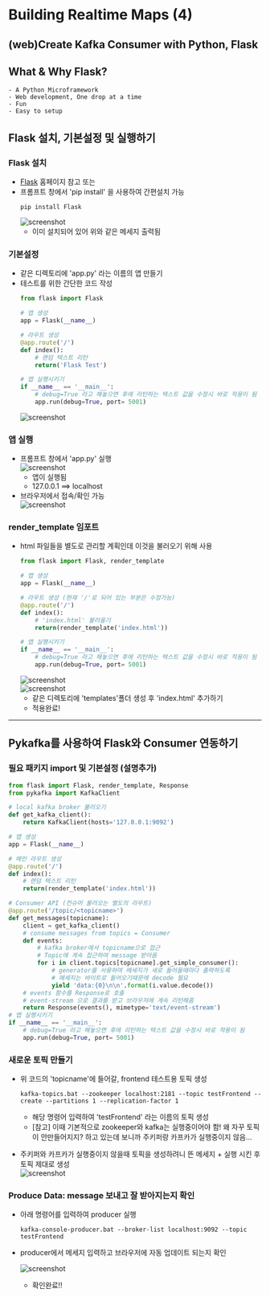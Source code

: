# Building Realtime Maps (4)

## (web)Create Kafka Consumer with Python, Flask

## What & Why Flask?
```
- A Python Microframework
- Web development, One drop at a time
- Fun
- Easy to setup
```

## Flask 설치, 기본설정 및 실행하기
### Flask 설치
- [Flask](https://flask.palletsprojects.com/en/1.1.x/installation/#python-version) 홈페이지 참고 또는
- 프롬프트 창에서 'pip install' 을 사용하여 간편설치 가능   
    ```linux
    pip install Flask
    ```
    ![screenshot](./RM_img/screenshot66.png)
    - 이미 설치되어 있어 위와 같은 메세지 출력됨

### 기본설정
- 같은 디렉토리에 'app.py' 라는 이름의 앱 만들기
- 테스트를 위한 간단한 코드 작성
    ```python
    from flask import Flask

    # 앱 생성
    app = Flask(__name__)

    # 라우트 생성
    @app.route('/')
    def index():
        # 랜덤 텍스트 리턴
        return('Flask Test')

    # 앱 실행시키기
    if __name__ == '__main__':
        # debug=True 라고 해놓으면 후에 리턴하는 텍스트 값을 수정시 바로 적용이 됨
        app.run(debug=True, port= 5001)
    ```
    ![screenshot](./RM_img/screenshot67.png)

### 앱 실행
- 프롬프트 창에서 'app.py' 실행   
    ![screenshot](./RM_img/screenshot68.png)
    - 앱이 실행됨
    - 127.0.0.1 ==> localhost   
- 브라우저에서 접속/확인 가능   
![screenshot](./RM_img/screenshot69.png)

### render_template 임포트
- html 파일들을 별도로 관리할 계획인데 이것을 불러오기 위해 사용
    ```python
    from flask import Flask, render_template

    # 앱 생성
    app = Flask(__name__)

    # 라우트 생성 (현재 '/'로 되어 있는 부분은 수정가능)
    @app.route('/')
    def index():
        # 'index.html' 불러올기
        return(render_template('index.html'))

    # 앱 실행시키기
    if __name__ == '__main__':
        # debug=True 라고 해놓으면 후에 리턴하는 텍스트 값을 수정시 바로 적용이 됨
        app.run(debug=True, port= 5001)
    ```
    ![screenshot](./RM_img/screenshot70.png)   
    ![screenshot](./RM_img/screenshot71.png)
    - 같은 디렉토리에 'templates'폴더 생성 후 'index.html' 추가하기
    - 적용완료!
---

## Pykafka를 사용하여 Flask와 Consumer 연동하기
### 필요 패키지 import 및 기본설정 (설명추가)
```python
from flask import Flask, render_template, Response
from pykafka import KafkaClient

# local kafka broker 불러오기
def get_kafka_client():
    return KafkaClient(hosts='127.0.0.1:9092')

# 앱 생성
app = Flask(__name__)

# 메인 라우트 생성
@app.route('/')
def index():
    # 랜덤 텍스트 리턴
    return(render_template('index.html'))

# Consumer API (컨슈머 불러오는 별도의 라우트)
@app.route('/topic/<topicname>')
def get_messages(topicname):
    client = get_kafka_client()
    # consume messages from topics = Consumer
    def events:
        # kafka broker에서 topicname으로 접근
        # Topic에 계속 접근하여 message 받아옴
        for i in client.topics[topicname].get_simple_consumer():
            # generator를 사용하여 메세지가 새로 들어올때마다 출력하도록
            # 메세지는 바이트로 들어오기때문에 decode 필요
            yield 'data:{0}\n\n'.format(i.value.decode())
    # events 함수를 Response로 호출
    # event-stream 으로 결과를 받고 브라우저에 계속 리턴해줌 
    return Response(events(), mimetype='text/event-stream')
# 앱 실행시키기
if __name__ == '__main__':
    # debug=True 라고 해놓으면 후에 리턴하는 텍스트 값을 수정시 바로 적용이 됨
    app.run(debug=True, port= 5001)
```
### 새로운 토픽 만들기
- 위 코드의 'topicname'에 들어갈, frontend 테스트용 토픽 생성
    ```linux
    kafka-topics.bat --zookeeper localhost:2181 --topic testFrontend --create --partitions 1 --replication-factor 1
    ```
    - 해당 명령어 입력하여 'testFrontend' 라는 이름의 토픽 생성
    - [참고] 이때 기본적으로 zookeeper와 kafka는 실행중이어야 함! 왜 자꾸 토픽이 안만들어지지? 하고 있는데 보니까 주키퍼랑 카프카가 실행중이지 않음...

- 주키퍼와 카프카가 실행중이지 않을때 토픽을 생성하려니 뜬 메세지 + 실행 시킨 후 토픽 제대로 생성    
![screenshot](/RM_img/screenshot72.png)

### Produce Data: message 보내고 잘 받아지는지 확인
- 아래 명령어를 입력하여 producer 실행
    ```linux
    kafka-console-producer.bat --broker-list localhost:9092 --topic testFrontend
    ``` 
- producer에서 메세지 입력하고 브라우저에 자동 업데이트 되는지 확인   

    ![screenshot](/RM_img/screenshot73.png)
    - 확인완료!!